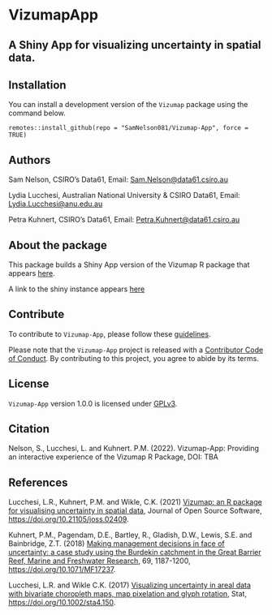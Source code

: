 
<!-- README.md is generated from README.Rmd. Please edit that file -->

# VizumapApp

## A Shiny App for visualizing uncertainty in spatial data.

## Installation

You can install a development version of the `Vizumap` package using the
command below.

    remotes::install_github(repo = "SamNelson081/Vizumap-App", force = TRUE)

## Authors

Sam Nelson, CSIRO’s Data61, Email: <Sam.Nelson@data61.csiro.au>

Lydia Lucchesi, Australian National University & CSIRO Data61, Email:
<Lydia.Lucchesi@anu.edu.au>

Petra Kuhnert, CSIRO’s Data61, Email: <Petra.Kuhnert@data61.csiro.au>

## About the package

This package builds a Shiny App version of the Vizumap R package that
appears [here](https://github.com/lydialucchesi/Vizumap).

A link to the shiny instance appears [here](https://)

## Contribute

To contribute to `Vizumap-App`, please follow these
[guidelines](CONTRIBUTING.md).

Please note that the `Vizumap-App` project is released with a
[Contributor Code of Conduct](CONDUCT.md). By contributing to this
project, you agree to abide by its terms.

## License

`Vizumap-App` version 1.0.0 is licensed under [GPLv3](LICENSE.md).

## Citation

Nelson, S., Lucchesi, L. and Kuhnert. P.M. (2022). Vizumap-App:
Providing an interactive experience of the Vizumap R Package, DOI: TBA

## References

Lucchesi, L.R., Kuhnert, P.M. and Wikle, C.K. (2021) [Vizumap: an R
package for visualising uncertainty in spatial
data](https://doi.org/10.21105/joss.02409), Journal of Open Source
Software, <https://doi.org/10.21105/joss.02409>.

Kuhnert, P.M., Pagendam, D.E., Bartley, R., Gladish, D.W., Lewis, S.E.
and Bainbridge, Z.T. (2018) [Making management decisions in face of
uncertainty: a case study using the Burdekin catchment in the Great
Barrier Reef, Marine and Freshwater
Research](https://publications.csiro.au/publications/#publication/PIcsiro:EP168206),
69, 1187-1200, <https://doi.org/10.1071/MF17237>.

Lucchesi, L.R. and Wikle C.K. (2017) [Visualizing uncertainty in areal
data with bivariate choropleth maps, map pixelation and glyph
rotation](http://faculty.missouri.edu/~wiklec/LucchesiWikle2017Stat),
Stat, <https://doi.org/10.1002/sta4.150>.
